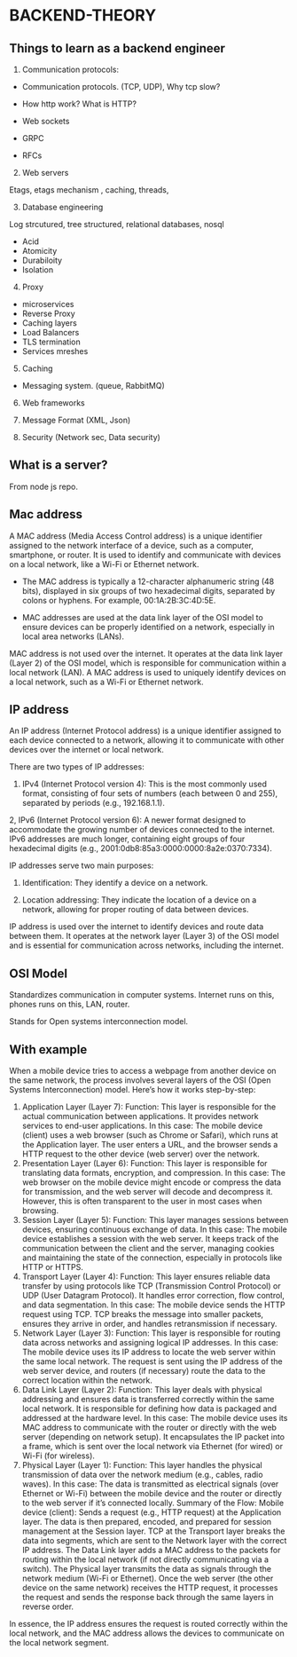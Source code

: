 # BACKEND-THEORY

## Things to learn as a backend engineer
1. Communication protocols:
 - Communication protocols. (TCP, UDP), Why tcp slow?

 - How http work? What is HTTP?

 - Web sockets

 - GRPC

 - RFCs




2.  Web servers

Etags, etags mechanism , caching, threads, 

3. Database engineering

Log strcutured, tree structured, relational databases, nosql
 - Acid
 - Atomicity
 - Durabiloity
 - Isolation

4. Proxy

 - microservices
 - Reverse Proxy
 - Caching layers
 - Load Balancers
 - TLS termination
 - Services mreshes

5. Caching

 - Messaging system. (queue, RabbitMQ)

6. Web frameworks

7. Message Format (XML, Json)

8. Security (Network sec, Data security)

## What is a server? 

From node js repo.

## Mac address


A MAC address (Media Access Control address) is a unique identifier assigned to the network interface of a device, such as a computer, smartphone, or router. It is used to identify and communicate with devices on a local network, like a Wi-Fi or Ethernet network.

- The MAC address is typically a 12-character alphanumeric string (48 bits), displayed in six groups of two hexadecimal digits, separated by colons or hyphens. For example, 00:1A:2B:3C:4D:5E.

- MAC addresses are used at the data link layer of the OSI model to ensure devices can be properly identified on a network, especially in local area networks (LANs).

MAC address is not used over the internet. It operates at the data link layer (Layer 2) of the OSI model, which is responsible for communication within a local network (LAN). A MAC address is used to uniquely identify devices on a local network, such as a Wi-Fi or Ethernet network.

## IP address

An IP address (Internet Protocol address) is a unique identifier assigned to each device connected to a network, allowing it to communicate with other devices over the internet or local network.

There are two types of IP addresses:

1. IPv4 (Internet Protocol version 4): This is the most commonly used format, consisting of four sets of numbers (each between 0 and 255), separated by periods (e.g., 192.168.1.1).

2, IPv6 (Internet Protocol version 6): A newer format designed to accommodate the growing number of devices connected to the internet. IPv6 addresses are much longer, containing eight groups of four hexadecimal digits (e.g., 2001:0db8:85a3:0000:0000:8a2e:0370:7334).

IP addresses serve two main purposes:

1. Identification: They identify a device on a network.

2. Location addressing: They indicate the location of a device on a network, allowing for proper routing of data between devices.

IP address is used over the internet to identify devices and route data between them. It operates at the network layer (Layer 3) of the OSI model and is essential for communication across networks, including the internet.

## OSI Model

Standardizes communication in computer systems. Internet runs on this, phones runs on this, LAN, router.

Stands for Open systems interconnection model.


## With example

When a mobile device tries to access a webpage from another device on the same network, the process involves several layers of the OSI (Open Systems Interconnection) model. Here’s how it works step-by-step:

1. Application Layer (Layer 7):
Function: This layer is responsible for the actual communication between applications. It provides network services to end-user applications.
In this case: The mobile device (client) uses a web browser (such as Chrome or Safari), which runs at the Application layer. The user enters a URL, and the browser sends a HTTP request to the other device (web server) over the network.
2. Presentation Layer (Layer 6):
Function: This layer is responsible for translating data formats, encryption, and compression.
In this case: The web browser on the mobile device might encode or compress the data for transmission, and the web server will decode and decompress it. However, this is often transparent to the user in most cases when browsing.
3. Session Layer (Layer 5):
Function: This layer manages sessions between devices, ensuring continuous exchange of data.
In this case: The mobile device establishes a session with the web server. It keeps track of the communication between the client and the server, managing cookies and maintaining the state of the connection, especially in protocols like HTTP or HTTPS.
4. Transport Layer (Layer 4):
Function: This layer ensures reliable data transfer by using protocols like TCP (Transmission Control Protocol) or UDP (User Datagram Protocol). It handles error correction, flow control, and data segmentation.
In this case: The mobile device sends the HTTP request using TCP. TCP breaks the message into smaller packets, ensures they arrive in order, and handles retransmission if necessary.
5. Network Layer (Layer 3):
Function: This layer is responsible for routing data across networks and assigning logical IP addresses.
In this case: The mobile device uses its IP address to locate the web server within the same local network. The request is sent using the IP address of the web server device, and routers (if necessary) route the data to the correct location within the network.
6. Data Link Layer (Layer 2):
Function: This layer deals with physical addressing and ensures data is transferred correctly within the same local network. It is responsible for defining how data is packaged and addressed at the hardware level.
In this case: The mobile device uses its MAC address to communicate with the router or directly with the web server (depending on network setup). It encapsulates the IP packet into a frame, which is sent over the local network via Ethernet (for wired) or Wi-Fi (for wireless).
7. Physical Layer (Layer 1):
Function: This layer handles the physical transmission of data over the network medium (e.g., cables, radio waves).
In this case: The data is transmitted as electrical signals (over Ethernet or Wi-Fi) between the mobile device and the router or directly to the web server if it’s connected locally.
Summary of the Flow:
Mobile device (client): Sends a request (e.g., HTTP request) at the Application layer.
The data is then prepared, encoded, and prepared for session management at the Session layer.
TCP at the Transport layer breaks the data into segments, which are sent to the Network layer with the correct IP address.
The Data Link layer adds a MAC address to the packets for routing within the local network (if not directly communicating via a switch).
The Physical layer transmits the data as signals through the network medium (Wi-Fi or Ethernet).
Once the web server (the other device on the same network) receives the HTTP request, it processes the request and sends the response back through the same layers in reverse order.

In essence, the IP address ensures the request is routed correctly within the local network, and the MAC address allows the devices to communicate on the local network segment.